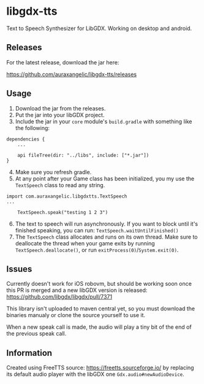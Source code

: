 # libgdx-tts
Text to Speech Synthesizer for LibGDX. Working on desktop and android.

## Releases

For the latest release, download the jar here:

https://github.com/auraxangelic/libgdx-tts/releases

## Usage

1. Download the jar from the releases.
2. Put the jar into your libGDX project.
3. Include the jar in your `core` module's `build.gradle` with something like the following: 
```
dependencies {
    ...
    
    api fileTree(dir: "../libs", include: ["*.jar"])
}
```
4. Make sure you refresh gradle.
5. At any point after your Game class has been initialized, you my use the `TextSpeech` class to read any string.
```
import com.auraxangelic.libgdxtts.TextSpeech
...

    TextSpeech.speak("testing 1 2 3")
```
6. The text to speech will run asynchronously. If you want to block until it's finished speaking, you can run: `TextSpeech.waitUntilFinished()`
7. The `TextSpeech` class allocates and runs on its own thread. Make sure to deallocate the thread when your game exits by running `TextSpeech.deallocate()`, or run `exitProcess(0)`/`System.exit(0)`.

## Issues
Currently doesn't work for iOS robovm, but should be working soon once this PR is merged and a new libGDX version is released: https://github.com/libgdx/libgdx/pull/7371

This library isn't uploaded to maven central yet, so you must download the binaries manualy or clone the source yourself to use it.

When a new speak call is made, the audio will play a tiny bit of the end of the previous speak call.

## Information
Created using FreeTTS source: https://freetts.sourceforge.io/ by replacing its default audio player with the libGDX one `Gdx.audio#newAudioDevice`.
